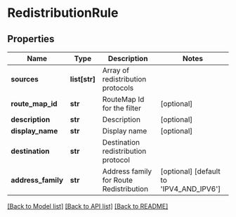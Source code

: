 # RedistributionRule

## Properties
Name | Type | Description | Notes
------------ | ------------- | ------------- | -------------
**sources** | **list[str]** | Array of redistribution protocols | 
**route_map_id** | **str** | RouteMap Id for the filter | [optional] 
**description** | **str** | Description | [optional] 
**display_name** | **str** | Display name | [optional] 
**destination** | **str** | Destination redistribution protocol | 
**address_family** | **str** | Address family for Route Redistribution | [optional] [default to 'IPV4_AND_IPV6']

[[Back to Model list]](../README.md#documentation-for-models) [[Back to API list]](../README.md#documentation-for-api-endpoints) [[Back to README]](../README.md)


